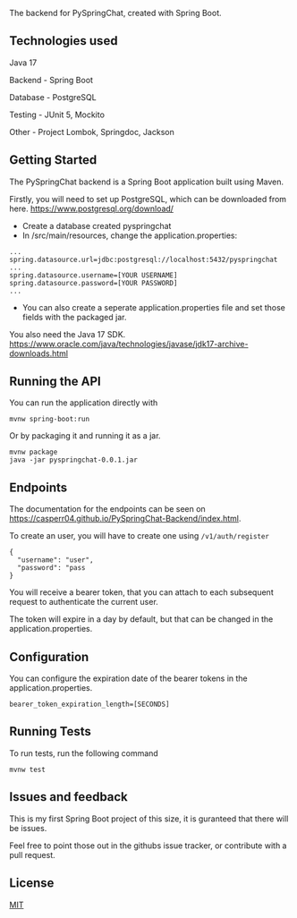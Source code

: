 The backend for PySpringChat, created with Spring Boot.

## Technologies used
Java 17

Backend - Spring Boot

Database - PostgreSQL

Testing - JUnit 5, Mockito

Other - Project Lombok, Springdoc, Jackson

## Getting Started
The PySpringChat backend is a Spring Boot application built using Maven.

Firstly, you will need to set up PostgreSQL, which can be downloaded from here.
https://www.postgresql.org/download/ 

* Create a database created pyspringchat
* In /src/main/resources, change the application.properties:
```
...
spring.datasource.url=jdbc:postgresql://localhost:5432/pyspringchat
...
spring.datasource.username=[YOUR USERNAME]
spring.datasource.password=[YOUR PASSWORD]
...
```

* You can also create a seperate application.properties file and set those fields with the packaged jar.

You also need the Java 17 SDK. 
https://www.oracle.com/java/technologies/javase/jdk17-archive-downloads.html

## Running the API
You can run the application directly with
```
mvnw spring-boot:run
```
Or by packaging it and running it as a jar.
```
mvnw package
java -jar pyspringchat-0.0.1.jar
```

## Endpoints
The documentation for the endpoints can be seen on https://casperr04.github.io/PySpringChat-Backend/index.html.

To create an user, you will have to create one using ```/v1/auth/register```

```
{
  "username": "user",
  "password": "pass
}
```

You will receive a bearer token, that you can attach to each subsequent request to authenticate the current user.

The token will expire in a day by default, but that can be changed in the application.properties.

## Configuration
You can configure the expiration date of the bearer tokens in the application.properties.

```
bearer_token_expiration_length=[SECONDS]
```


## Running Tests

To run tests, run the following command

```
mvnw test
```

## Issues and feedback
This is my first Spring Boot project of this size, it is guranteed that there will be issues.

Feel free to point those out in the githubs issue tracker, or contribute with a pull request.
## License

[MIT](https://choosealicense.com/licenses/mit/)

